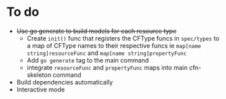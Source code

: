 # To do

* ~~Use go generate to build models for each resource type~~
    * Create `init()` func that registers the CFType funcs in `spec/types` to a map of CFType names to their respective funcs ie `map[name string]resourceFunc` and `map[name string]propertyFunc`
    * Add `go generate` tag to the main command
    * integrate `resourceFunc` and `propertyFunc` maps into main cfn-skeleton command
* Build dependencies automatically
* Interactive mode
